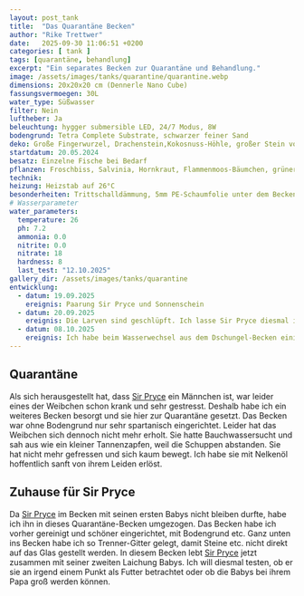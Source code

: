 ```yaml
---
layout: post_tank
title:  "Das Quarantäne Becken"
author: "Rike Trettwer"
date:   2025-09-30 11:06:51 +0200
categories: [ tank ]
tags: [quarantäne, behandlung]
excerpt: "Ein separates Becken zur Quarantäne und Behandlung."
image: /assets/images/tanks/quarantine/quarantine.webp
dimensions: 20x20x20 cm (Dennerle Nano Cube)
fassungsvermoegen: 30L
water_type: Süßwasser
filter: Nein
luftheber: Ja
beleuchtung: hygger submersible LED, 24/7 Modus, 8W
bodengrund: Tetra Complete Substrate, schwarzer feiner Sand
deko: Große Fingerwurzel, Drachenstein,Kokosnuss-Höhle, großer Stein von einer Wanderung ;-)
startdatum: 20.05.2024
besatz: Einzelne Fische bei Bedarf
pflanzen: Froschbiss, Salvinia, Hornkraut, Flammenmoos-Bäumchen, grüner Wucher, Lichtwachser
technik: 
heizung: Heizstab auf 26°C
besonderheiten: Trittschalldämmung, 5mm PE-Schaumfolie unter dem Becken, Trenner-Gitter unter Bodengrund
# Wasserparameter
water_parameters:
  temperature: 26
  ph: 7.2
  ammonia: 0.0
  nitrite: 0.0
  nitrate: 18
  hardness: 8
  last_test: "12.10.2025"
gallery_dir: /assets/images/tanks/quarantine
entwicklung:
  - datum: 19.09.2025
    ereignis: Paarung Sir Pryce und Sonnenschein
  - datum: 20.09.2025
    ereignis: Die Larven sind geschlüpft. Ich lasse Sir Pryce diesmal im Becken. Entweder die Babys überleben oder nicht.
  - datum: 08.10.2025
    ereignis: Ich habe beim Wasserwechsel aus dem Dschungel-Becken einige Garnelen abgesaugt. Die habe ich aus dem Dreckwasser rausgefischt und hier eingesetzt. Mal sehen, ob Sir Pryce sie am Leben lässt, er ist schon sehr beschützend seinen Jungen gegenüber. Aber das Becken könnte dringend ein paar Algenvernichter gebrauchen...
---
```











## Quarantäne
Als sich herausgestellt hat, dass [Sir Pryce](/fish/2025/09/28/fish_sir_pryce) ein Männchen ist, war leider eines der Weibchen schon krank und sehr gestresst.
Deshalb habe ich ein weiteres Becken besorgt und sie hier zur Quarantäne gesetzt. Das Becken war ohne Bodengrund nur sehr spartanisch eingerichtet. Leider hat das Weibchen sich dennoch nicht mehr erholt. Sie hatte Bauchwassersucht und sah aus wie ein kleiner Tannenzapfen, weil die Schuppen abstanden. Sie hat nicht mehr gefressen und sich kaum bewegt. Ich habe sie mit Nelkenöl hoffentlich sanft von ihrem Leiden erlöst.

## Zuhause für Sir Pryce 
Da [Sir Pryce](/fish/2025/09/28/fish_sir_pryce) im Becken mit seinen ersten Babys nicht bleiben durfte, habe ich ihn in dieses Quarantäne-Becken umgezogen. Das Becken habe ich vorher gereinigt und schöner eingerichtet, mit Bodengrund etc.
Ganz unten ins Becken habe ich so Trenner-Gitter gelegt, damit Steine etc. nicht direkt auf das Glas gestellt werden.
In diesem Becken lebt [Sir Pryce](/fish/2025/09/28/fish_sir_pryce) jetzt zusammen mit seiner zweiten Laichung Babys. Ich will diesmal testen, ob er sie an irgend einem Punkt als Futter betrachtet oder ob die Babys bei ihrem Papa groß werden können.
